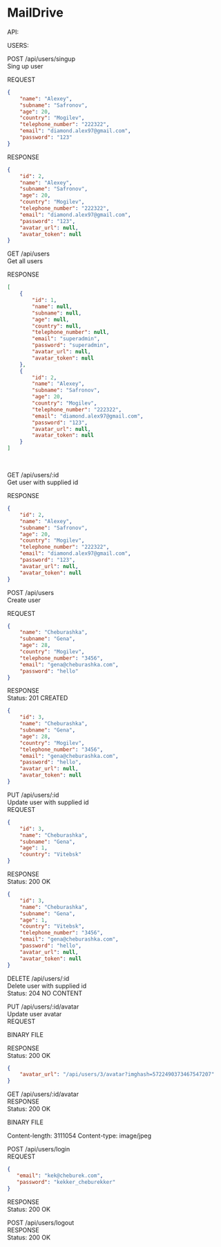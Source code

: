 # MailDrive
API:

USERS:

POST /api/users/singup <br>
Sing up user

REQUEST
```json
{
    "name": "Alexey",
    "subname": "Safronov",
    "age": 20,
    "country": "Mogilev",
    "telephone_number": "222322",
    "email": "diamond.alex97@gmail.com",
    "password": "123"
}
```

RESPONSE
```json
{
    "id": 2,
    "name": "Alexey",
    "subname": "Safronov",
    "age": 20,
    "country": "Mogilev",
    "telephone_number": "222322",
    "email": "diamond.alex97@gmail.com",
    "password": "123",
    "avatar_url": null,
    "avatar_token": null
}
```

GET /api/users <br />
Get all users

RESPONSE
```json
[
    {
        "id": 1,
        "name": null,
        "subname": null,
        "age": null,
        "country": null,
        "telephone_number": null,
        "email": "superadmin",
        "password": "superadmin",
        "avatar_url": null,
        "avatar_token": null
    },
    {
        "id": 2,
        "name": "Alexey",
        "subname": "Safronov",
        "age": 20,
        "country": "Mogilev",
        "telephone_number": "222322",
        "email": "diamond.alex97@gmail.com",
        "password": "123",
        "avatar_url": null,
        "avatar_token": null
    }
]
```
<br>

GET /api/users/:id <br />
Get user with supplied id

RESPONSE
```json
{
    "id": 2,
    "name": "Alexey",
    "subname": "Safronov",
    "age": 20,
    "country": "Mogilev",
    "telephone_number": "222322",
    "email": "diamond.alex97@gmail.com",
    "password": "123",
    "avatar_url": null,
    "avatar_token": null
}
```

POST /api/users <br />
Create user

REQUEST
```json
{
    "name": "Cheburashka",
    "subname": "Gena",
    "age": 28,
    "country": "Mogilev",
    "telephone_number": "3456",
    "email": "gena@cheburashka.com",
    "password": "hello"
}
```
RESPONSE <br />
Status: 201 CREATED
```json
{
    "id": 3,
    "name": "Cheburashka",
    "subname": "Gena",
    "age": 28,
    "country": "Mogilev",
    "telephone_number": "3456",
    "email": "gena@cheburashka.com",
    "password": "hello",
    "avatar_url": null,
    "avatar_token": null
}
```

PUT /api/users/:id <br />
Update user with supplied id <br />
REQUEST
```json
{
    "id": 3,
    "name": "Cheburashka",
    "subname": "Gena",
    "age": 1,
    "country": "Vitebsk"
}
```
RESPONSE <br >
Status: 200 OK
```json
{
    "id": 3,
    "name": "Cheburashka",
    "subname": "Gena",
    "age": 1,
    "country": "Vitebsk",
    "telephone_number": "3456",
    "email": "gena@cheburashka.com",
    "password": "hello",
    "avatar_url": null,
    "avatar_token": null
}
```


DELETE /api/users/:id <br />
Delete user with supplied id <br />
Status: 204 NO CONTENT


PUT /api/users/:id/avatar <br />
Update user avatar <br />
REQUEST

BINARY FILE

RESPONSE <br >
Status: 200 OK
```json
{
    "avatar_url": "/api/users/3/avatar?imghash=5722490373467547207"
}
```


GET /api/users/:id/avatar <br />
RESPONSE <br />
Status: 200 OK

BINARY FILE

Content-length: 3111054
Content-type: image/jpeg


POST /api/users/login <br />
REQUEST <br />

```json
{
   "email": "kek@cheburek.com",
   "password": "kekker_cheburekker"
}
```

RESPONSE <br>
Status: 200 OK


POST /api/users/logout <br />
RESPONSE <br>
Status: 200 OK